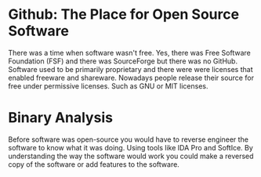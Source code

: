 <h1>Github: The Place for Open Source Software</h1>

There was a time when software wasn't free. Yes, there was Free Software Foundation (FSF) and there was SourceForge but there was no GitHub. Software used to be primarily proprietary and there were were licenses that enabled freeware and shareware.
Nowadays people release their source for free under permissive licenses. Such as GNU or MIT licenses.


<h1> Binary Analysis </h1>
Before software was open-source you would have to reverse engineer the software to know what it was doing. Using tools like IDA Pro and SoftIce. By understanding the way the software would work you could make a reversed copy of the software or add features to the software.
